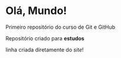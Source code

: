 # Olá, Mundo!

Primeiro repositório do curso de Git e GitHub


Repositório criado para **estudos**


linha criada diretamente do *site*!
